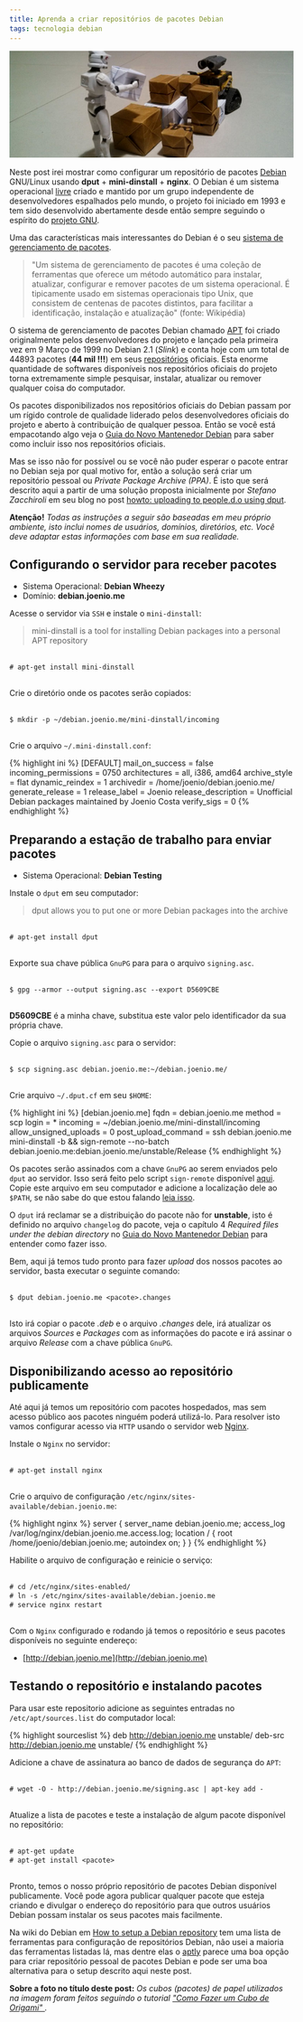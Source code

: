 ```yaml
---
title: Aprenda a criar repositórios de pacotes Debian
tags: tecnologia debian
---
```


![Clone trooper e wall-e empilhando pacotes](/files/clone-trooper-e-wall-e-pacotes.jpg)

Neste post irei mostrar como configurar um repositório de pacotes [Debian][]
GNU/Linux usando **dput** + **mini-dinstall** + **nginx**. O Debian é um
sistema operacional [livre][] criado e mantido por um grupo independente de
desenvolvedores espalhados pelo mundo, o projeto foi iniciado em 1993 e tem
sido desenvolvido abertamente desde então sempre seguindo o espírito do
[projeto GNU][GNU].

Uma das características mais interessantes do Debian é o seu [sistema de
gerenciamento de pacotes][sistema-de-pacotes].

> "Um sistema de gerenciamento de pacotes é uma coleção de ferramentas que
> oferece um método automático para instalar, atualizar, configurar e remover
> pacotes de um sistema operacional. É tipicamente usado em sistemas
> operacionais tipo Unix, que consistem de centenas de pacotes distintos, para
> facilitar a identificação, instalação e atualização" (fonte: Wikipédia)

O sistema de gerenciamento de pacotes Debian chamado [APT][APT] foi criado
originalmente pelos desenvolvedores do projeto e lançado pela primeira vez em 9
Março de 1999 no Debian 2.1 (_Slink_) e conta hoje com um total de 44893 pacotes
(**44 mil !!!**) em seus [repositórios][repositorio] oficiais. Esta enorme
quantidade de softwares disponíveis nos repositórios oficiais do projeto torna
extremamente simple pesquisar, instalar, atualizar ou remover qualquer coisa do
computador.

Os pacotes disponibilizados nos repositórios oficiais do Debian passam por um
rígido controle de qualidade liderado pelos desenvolvedores oficiais do projeto
e aberto à contribuição de qualquer pessoa. Então se você está empacotando algo
veja o [Guia do Novo Mantenedor Debian][maint-guide] para saber como incluir
isso nos repositórios oficiais.

Mas se isso não for possível ou se você não puder esperar o pacote entrar no
Debian seja por qual motivo for, então a solução será criar um repositório
pessoal ou _Private Package Archive (PPA)_. É isto que será descrito aqui a partir
de uma solução proposta inicialmente por _Stefano Zacchiroli_ em seu blog no post
[howto: uploading to people.d.o using dput][zack].

<div class="alert alert-warning">
<strong>Atenção!</strong>
<em>Todas as instruções a seguir são baseadas em meu próprio ambiente, isto
inclui nomes de usuários, domínios, diretórios, etc. Você deve adaptar estas
informações com base em sua realidade.</em>
</div>

## Configurando o servidor para receber pacotes

* Sistema Operacional: **Debian Wheezy**
* Domínio: **debian.joenio.me**

Acesse o servidor via `SSH` e instale o `mini-dinstall`:

> mini-dinstall is a tool for installing Debian packages into a personal APT
> repository

<pre class="terminal">
<code>
# apt-get install mini-dinstall
</code>
</pre>

Crie o diretório onde os pacotes serão copiados:

<pre class="terminal">
<code>
$ mkdir -p ~/debian.joenio.me/mini-dinstall/incoming
</code>
</pre>

Crie o arquivo `~/.mini-dinstall.conf`:

{% highlight ini %}
[DEFAULT]
mail_on_success = false
incoming_permissions = 0750
architectures = all, i386, amd64
archive_style = flat
dynamic_reindex = 1
archivedir = /home/joenio/debian.joenio.me/
generate_release = 1
release_label = Joenio
release_description = Unofficial Debian packages maintained by Joenio Costa
verify_sigs = 0
{% endhighlight %}

## Preparando a estação de trabalho para enviar pacotes

* Sistema Operacional: **Debian Testing**

Instale o `dput` em seu computador:

> dput allows you to put one or more Debian packages into the archive

<pre class="terminal">
<code>
# apt-get install dput
</code>
</pre>

Exporte sua chave pública `GnuPG` para para o arquivo `signing.asc`.

<pre class="terminal">
<code>
$ gpg --armor --output signing.asc --export D5609CBE
</code>
</pre>

<div class="alert alert-warning">
<strong>D5609CBE</strong> é a minha chave, substitua este valor pelo
identificador da sua própria chave.
</div>

Copie o arquivo `signing.asc` para o servidor:

<pre class="terminal">
<code>
$ scp signing.asc debian.joenio.me:~/debian.joenio.me/
</code>
</pre>

Crie arquivo `~/.dput.cf` em seu `$HOME`:

{% highlight ini %}
[debian.joenio.me]
fqdn = debian.joenio.me
method = scp
login = *
incoming = ~/debian.joenio.me/mini-dinstall/incoming
allow_unsigned_uploads = 0
post_upload_command = ssh debian.joenio.me mini-dinstall -b && sign-remote --no-batch debian.joenio.me:debian.joenio.me/unstable/Release
{% endhighlight %}

Os pacotes serão assinados com a chave `GnuPG` ao serem enviados pelo `dput` ao
servidor. Isso será feito pelo script `sign-remote` disponível
[aqui][sign-remote-script]. Copie este arquivo em seu computador e adicione a
localização dele ao `$PATH`, se não sabe do que estou falando [leia
isso][variables].

O `dput` irá reclamar se a distribuição do pacote não for **unstable**, isto é
definido no arquivo `changelog` do pacote, veja o capítulo 4 _Required files
under the debian directory_ no [Guia do Novo Mantenedor Debian][maint-guide]
para entender como fazer isso.

Bem, aqui já temos tudo pronto para fazer _upload_ dos nossos pacotes ao
servidor, basta executar o seguinte comando:

<pre class="terminal">
<code>
$ dput debian.joenio.me &lt;pacote&gt;.changes
</code>
</pre>

Isto irá copiar o pacote _.deb_ e o arquivo _.changes_ dele, irá atualizar os
arquivos _Sources_ e _Packages_ com as informações do pacote e irá assinar o
arquivo _Release_ com a chave pública `GnuPG`.

## Disponibilizando acesso ao repositório publicamente

Até aqui já temos um repositório com pacotes hospedados, mas sem acesso público
aos pacotes ninguém poderá utilizá-lo. Para resolver isto vamos configurar
acesso via `HTTP` usando o servidor web [Nginx][nginx].

Instale o `Nginx` no servidor:

<pre class="terminal">
<code>
# apt-get install nginx
</code>
</pre>

Crie o arquivo de configuração `/etc/nginx/sites-available/debian.joenio.me`:

{% highlight nginx %}
server {
  server_name debian.joenio.me;
  access_log /var/log/nginx/debian.joenio.me.access.log;
  location / {
    root /home/joenio/debian.joenio.me;
    autoindex on;
  }
}
{% endhighlight %}

Habilite o arquivo de configuração e reinicie o serviço:

<pre class="terminal">
<code>
# cd /etc/nginx/sites-enabled/
# ln -s /etc/nginx/sites-available/debian.joenio.me
# service nginx restart
</code>
</pre>

Com o `Nginx` configurado e rodando já temos o repositório e seus pacotes
disponíveis no seguinte endereço:

* [http://debian.joenio.me](http://debian.joenio.me)

## Testando o repositório e instalando pacotes

Para usar este repositorio adicione as seguintes entradas no
`/etc/apt/sources.list` do computador local:

{% highlight sourceslist %}
deb http://debian.joenio.me unstable/
deb-src http://debian.joenio.me unstable/
{% endhighlight %}

Adicione a chave de assinatura ao banco de dados de segurança do `APT`:

<pre class="terminal">
<code>
# wget -O - http://debian.joenio.me/signing.asc | apt-key add -
</code>
</pre>

Atualize a lista de pacotes e teste a instalação de algum pacote disponível no
repositório:

<pre class="terminal">
<code>
# apt-get update
# apt-get install &lt;pacote&gt;
</code>
</pre>

Pronto, temos o nosso próprio repositório de pacotes Debian disponível
publicamente. Você pode agora publicar qualquer pacote que esteja criando e
divulgar o endereço do repositório para que outros usuários Debian possam
instalar os seus pacotes mais facilmente.

Na wiki do Debian em [How to setup a Debian repository][setup] tem uma lista de
ferramentas para configuração de repositórios Debian, não usei a maioria das
ferramentas listadas lá, mas dentre elas o [aptly][aptly] parece uma boa opção
para criar repositório pessoal de pacotes Debian e pode ser uma boa alternativa
para o setup descrito aqui neste post.

<div class="alert alert-info">
<strong>Sobre a foto no título deste post:</strong>
<em>Os cubos (pacotes) de papel utilizados na imagem foram feitos seguindo o tutorial
<a href="http://pt.wikihow.com/Fazer-um-Cubo-de-Origami">
"Como Fazer um Cubo de Origami"
</a>.</em>
</div>

[Debian]: http://debian.org
[livre]: http://debian.org/intro/free
[GNU]: http://www.gnu.org
[sistema-de-pacotes]: http://pt.wikipedia.org/wiki/Sistema_gestor_de_pacotes
[repositorio]: http://pt.wikipedia.org/wiki/Repositório
[zack]: http://upsilon.cc/~zack/blog/posts/2009/04/howto:_uploading_to_people.d.o_using_dput
[APT]: http://pt.wikipedia.org/wiki/Advanced_Packaging_Tool
[sign-remote]: http://github.com/joenio/sign-remote
[sign-remote-script]: http://github.com/joenio/sign-remote/blob/master/sign-remote
[maint-guide]: http://www.debian.org/doc/manuals/maint-guide
[variables]: https://wiki.debian.net/EnvironmentVariables
[nginx]: http://nginx.org
[setup]: http://wiki.debian.org/HowToSetupADebianRepository
[aptly]: http://www.aptly.info
